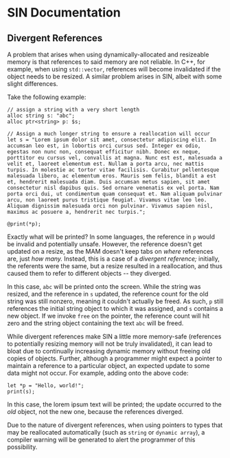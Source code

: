# SIN Documentation

## Divergent References

A problem that arises when using dynamically-allocated and resizeable memory is that references to said memory are not reliable. In C++, for example, when using `std::vector`, references will become invalidated if the object needs to be resized. A similar problem arises in SIN, albeit with some slight differences.

Take the following example:

    // assign a string with a very short length
    alloc string s: "abc";
    alloc ptr<string> p: $s;

    // Assign a much longer string to ensure a reallocation will occur
    let s = "Lorem ipsum dolor sit amet, consectetur adipiscing elit. In accumsan leo est, in lobortis orci cursus sed. Integer ex odio, egestas non nunc non, consequat efficitur nibh. Donec ex neque, porttitor eu cursus vel, convallis at magna. Nunc est est, malesuada a velit et, laoreet elementum est. Nullam a porta arcu, nec mattis turpis. In molestie ac tortor vitae facilisis. Curabitur pellentesque malesuada libero, ac elementum eros. Mauris sem felis, blandit a est et, hendrerit malesuada diam. Duis accumsan metus sapien, sit amet consectetur nisl dapibus quis. Sed ornare venenatis ex vel porta. Nam porta orci dui, ut condimentum quam consequat et. Nam aliquam pulvinar arcu, non laoreet purus tristique feugiat. Vivamus vitae leo leo. Aliquam dignissim malesuada orci non pulvinar. Vivamus sapien nisl, maximus ac posuere a, hendrerit nec turpis.";

    @print(*p);

Exactly what will be printed? In some languages, the reference in `p` would be invalid and potentially unsafe. However, the reference doesn't get updated on a resize, as the MAM doesn't keep tabs on _where_ references are, just _how many._ Instead, this is a case of a _divergent reference;_ initially, the referents were the same, but a resize resulted in a reallocation, and thus caused them to refer to different objects -- they diverged.

In this case, `abc` will be printed onto the screen. While the string was resized, and the reference in `s` updated, the reference count for the old string was still nonzero, meaning it couldn't actually be freed. As such, `p` still references the initial string object to which it was assigned, and `s` contains a new object. If we invoke `free` on the pointer, the reference count will hit zero and the string object containing the text `abc` will be freed.

While divergent references make SIN a little more memory-safe (references to potentially resizing memory will not be truly invalidated), it can lead to bloat due to continually increasing dynamic memory without freeing old copies of objects. Further, although a programmer might expect a pointer to maintain a reference to a particular object, an expected update to some data might not occur. For example, adding onto the above code:

    let *p = "Hello, world!";
    print(s);

In this case, the lorem ipsum text will be printed; the update occurred to the _old_ object, not the new one, because the references diverged.

Due to the nature of divergent references, when using pointers to types that may be reallocated automatically (such as `string` or `dynamic array`), a compiler warning will be generated to alert the programmer of this possibility.
